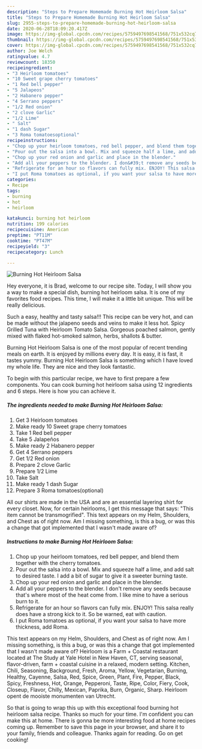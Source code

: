 ```yaml
---
description: "Steps to Prepare Homemade Burning Hot Heirloom Salsa"
title: "Steps to Prepare Homemade Burning Hot Heirloom Salsa"
slug: 2955-steps-to-prepare-homemade-burning-hot-heirloom-salsa
date: 2020-06-28T18:09:20.417Z
image: https://img-global.cpcdn.com/recipes/5759497698541568/751x532cq70/burning-hot-heirloom-salsa-recipe-main-photo.jpg
thumbnail: https://img-global.cpcdn.com/recipes/5759497698541568/751x532cq70/burning-hot-heirloom-salsa-recipe-main-photo.jpg
cover: https://img-global.cpcdn.com/recipes/5759497698541568/751x532cq70/burning-hot-heirloom-salsa-recipe-main-photo.jpg
author: Joe Welch
ratingvalue: 4.7
reviewcount: 18350
recipeingredient:
- "3 Heirloom tomatoes"
- "10 Sweet grape cherry tomatoes"
- "1 Red bell pepper"
- "5 Jalapeos"
- "2 Habanero pepper"
- "4 Serrano peppers"
- "1/2 Red onion"
- "2 clove Garlic"
- "1/2 Lime"
- " Salt"
- "1 dash Sugar"
- "3 Roma tomatoesoptional"
recipeinstructions:
- "Chop up your heirloom tomatoes, red bell pepper, and blend them together with the cherry tomatoes."
- "Pour out the salsa into a bowl. Mix and squeeze half a lime, and add salt to desired taste. I add a bit of sugar to give it a sweeter burning taste."
- "Chop up your red onion and garlic and place in the blender."
- "Add all your peppers to the blender. I don&#39;t remove any seeds because that&#39;s where most of the heat come from. I like mine to have a serious burn to it."
- "Refrigerate for an hour so flavors can fully mix. ENJOY! This salsa really does have a strong kick to it. So be warned, eat with caution."
- "I put Roma tomatoes as optional, if you want your salsa to have more thickness, add Roma."
categories:
- Recipe
tags:
- burning
- hot
- heirloom

katakunci: burning hot heirloom 
nutrition: 199 calories
recipecuisine: American
preptime: "PT11M"
cooktime: "PT47M"
recipeyield: "3"
recipecategory: Lunch

---
```



![Burning Hot Heirloom Salsa](https://img-global.cpcdn.com/recipes/5759497698541568/751x532cq70/burning-hot-heirloom-salsa-recipe-main-photo.jpg)

Hey everyone, it is Brad, welcome to our recipe site. Today, I will show you a way to make a special dish, burning hot heirloom salsa. It is one of my favorites food recipes. This time, I will make it a little bit unique. This will be really delicious.

Such a easy, healthy and tasty salsa!!! This recipe can be very hot, and can be made without the jalapeno seeds and veins to make it less hot. Spicy Grilled Tuna with Heirloom Tomato Salsa. Gorgeous poached salmon, gently mixed with flaked hot-smoked salmon, herbs, shallots &amp; butter.

Burning Hot Heirloom Salsa is one of the most popular of recent trending meals on earth. It is enjoyed by millions every day. It is easy, it is fast, it tastes yummy. Burning Hot Heirloom Salsa is something which I have loved my whole life. They are nice and they look fantastic.


To begin with this particular recipe, we have to first prepare a few components. You can cook burning hot heirloom salsa using 12 ingredients and 6 steps. Here is how you can achieve it.

<!--inarticleads1-->

##### The ingredients needed to make Burning Hot Heirloom Salsa:

1. Get 3 Heirloom tomatoes
1. Make ready 10 Sweet grape cherry tomatoes
1. Take 1 Red bell pepper
1. Take 5 Jalapeños
1. Make ready 2 Habanero pepper
1. Get 4 Serrano peppers
1. Get 1/2 Red onion
1. Prepare 2 clove Garlic
1. Prepare 1/2 Lime
1. Take  Salt
1. Make ready 1 dash Sugar
1. Prepare 3 Roma tomatoes(optional)


All our shirts are made in the USA and are an essential layering shirt for every closet. Now, for certain heirlooms, I get this message that says: &#34;This item cannot be transmogrified&#34;. This text appears on my Helm, Shoulders, and Chest as of right now. Am I missing something, is this a bug, or was this a change that got implemented that I wasn&#39;t made aware of? 

<!--inarticleads2-->

##### Instructions to make Burning Hot Heirloom Salsa:

1. Chop up your heirloom tomatoes, red bell pepper, and blend them together with the cherry tomatoes.
1. Pour out the salsa into a bowl. Mix and squeeze half a lime, and add salt to desired taste. I add a bit of sugar to give it a sweeter burning taste.
1. Chop up your red onion and garlic and place in the blender.
1. Add all your peppers to the blender. I don&#39;t remove any seeds because that&#39;s where most of the heat come from. I like mine to have a serious burn to it.
1. Refrigerate for an hour so flavors can fully mix. ENJOY! This salsa really does have a strong kick to it. So be warned, eat with caution.
1. I put Roma tomatoes as optional, if you want your salsa to have more thickness, add Roma.


This text appears on my Helm, Shoulders, and Chest as of right now. Am I missing something, is this a bug, or was this a change that got implemented that I wasn&#39;t made aware of? Heirloom is a Farm + Coastal restaurant located at The Study at Yale Hotel in New Haven, CT, serving seasonal, flavor-driven, farm + coastal cuisine in a relaxed, modern setting. Kitchen, Chili, Seasoning, Background, Fresh, Aroma, Yellow, Vegetarian, Burning, Healthy, Cayenne, Salsa, Red, Spice, Green, Plant, Fire, Pepper, Black, Spicy, Freshness, Hot, Orange, Pepperoni, Taste, Ripe, Color, Fiery, Cook, Closeup, Flavor, Chilly, Mexican, Paprika, Burn, Organic, Sharp. Heirloom opent de mooiste monumenten van Utrecht. 

So that is going to wrap this up with this exceptional food burning hot heirloom salsa recipe. Thanks so much for your time. I'm confident you can make this at home. There is gonna be more interesting food at home recipes coming up. Remember to save this page in your browser, and share it to your family, friends and colleague. Thanks again for reading. Go on get cooking!
